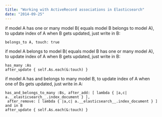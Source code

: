 ```yaml
---
title: "Working with ActiveRecord associations in Elasticsearch"
date: "2014-09-25"
---
```


if model A has one or many model B( equals model B belongs to model A), to update index of A when B gets updated, just write in B:

`belongs_to A, touch: true`

if model A belongs to model B( equals model B has one or many model A), to update index of A when B gets updated, just write in B:

```
has_many :As
after_update { self.As.each(&:touch) }
```

if model A has and belongs to many model B, to update index of A when one of Bs gets updated, just write in A:

```
has_and_belongs_to_many :Bs, after_add: [ lambda { |a,c| a.__elasticsearch__.index_document } ],
 after_remove: [ lambda { |a,c| a.__elasticsearch__.index_document } ]
and in B
after_update { self.As.each(&:touch) }
```
